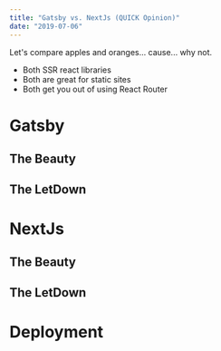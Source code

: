 ```yaml
---
title: "Gatsby vs. NextJs (QUICK Opinion)"
date: "2019-07-06"
---
```


Let's compare apples and oranges... cause... why not. 

- Both SSR react libraries
- Both are great for static sites
- Both get you out of using React Router 


# Gatsby



## The Beauty

## The LetDown

# NextJs

## The Beauty

## The LetDown

# Deployment

